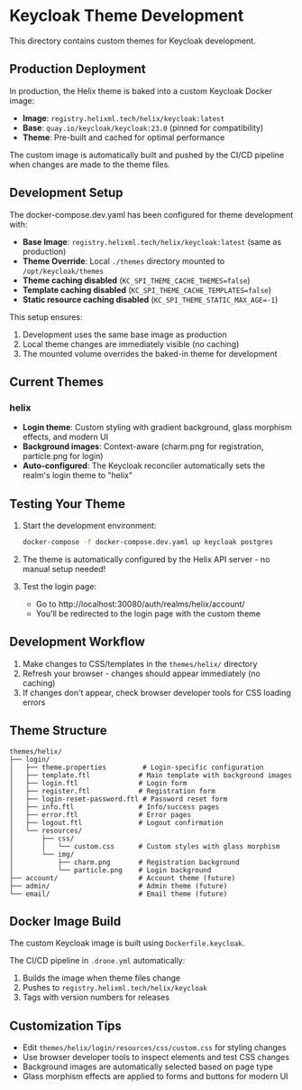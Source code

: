 # Keycloak Theme Development

This directory contains custom themes for Keycloak development.

## Production Deployment

In production, the Helix theme is baked into a custom Keycloak Docker image:
- **Image**: `registry.helixml.tech/helix/keycloak:latest`
- **Base**: `quay.io/keycloak/keycloak:23.0` (pinned for compatibility)
- **Theme**: Pre-built and cached for optimal performance

The custom image is automatically built and pushed by the CI/CD pipeline when changes are made to the theme files.

## Development Setup

The docker-compose.dev.yaml has been configured for theme development with:
- **Base Image**: `registry.helixml.tech/helix/keycloak:latest` (same as production)
- **Theme Override**: Local `./themes` directory mounted to `/opt/keycloak/themes`
- **Theme caching disabled** (`KC_SPI_THEME_CACHE_THEMES=false`)
- **Template caching disabled** (`KC_SPI_THEME_CACHE_TEMPLATES=false`)
- **Static resource caching disabled** (`KC_SPI_THEME_STATIC_MAX_AGE=-1`)

This setup ensures:
1. Development uses the same base image as production
2. Local theme changes are immediately visible (no caching)
3. The mounted volume overrides the baked-in theme for development

## Current Themes

### helix
- **Login theme**: Custom styling with gradient background, glass morphism effects, and modern UI
- **Background images**: Context-aware (charm.png for registration, particle.png for login)
- **Auto-configured**: The Keycloak reconciler automatically sets the realm's login theme to "helix"

## Testing Your Theme

1. Start the development environment:
   ```bash
   docker-compose -f docker-compose.dev.yaml up keycloak postgres
   ```

2. The theme is automatically configured by the Helix API server - no manual setup needed!

3. Test the login page:
   - Go to http://localhost:30080/auth/realms/helix/account/
   - You'll be redirected to the login page with the custom theme

## Development Workflow

1. Make changes to CSS/templates in the `themes/helix/` directory
2. Refresh your browser - changes should appear immediately (no caching)
3. If changes don't appear, check browser developer tools for CSS loading errors

## Theme Structure

```
themes/helix/
├── login/
│   ├── theme.properties         # Login-specific configuration
│   ├── template.ftl            # Main template with background images
│   ├── login.ftl               # Login form
│   ├── register.ftl            # Registration form
│   ├── login-reset-password.ftl # Password reset form
│   ├── info.ftl                # Info/success pages
│   ├── error.ftl               # Error pages
│   ├── logout.ftl              # Logout confirmation
│   └── resources/
│       ├── css/
│       │   └── custom.css      # Custom styles with glass morphism
│       └── img/
│           ├── charm.png       # Registration background
│           └── particle.png    # Login background
├── account/                    # Account theme (future)
├── admin/                      # Admin theme (future)
└── email/                      # Email theme (future)
```

## Docker Image Build

The custom Keycloak image is built using `Dockerfile.keycloak`.

The CI/CD pipeline in `.drone.yml` automatically:
1. Builds the image when theme files change
2. Pushes to `registry.helixml.tech/helix/keycloak`
3. Tags with version numbers for releases

## Customization Tips

- Edit `themes/helix/login/resources/css/custom.css` for styling changes
- Use browser developer tools to inspect elements and test CSS changes
- Background images are automatically selected based on page type
- Glass morphism effects are applied to forms and buttons for modern UI

 